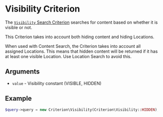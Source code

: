 # Visibility Criterion

The [`Visibility` Search Criterion](https://github.com/ezsystems/ezplatform-kernel/blob/v1.0.0/eZ/Publish/API/Repository/Values/Content/Query/Criterion/Visibility.php)
searches for content based on whether it is visible or not.

This Criterion takes into account both hiding content and hiding Locations.

When used with Content Search, the Criterion takes into account all assigned Locations.
This means that hidden content will be returned if it has at least one visible Location.
Use Location Search to avoid this.

## Arguments

- `value` - Visibility constant (VISIBLE, HIDDEN)

## Example

``` php
$query->query = new Criterion\Visibility(Criterion\Visibility::HIDDEN);
```
